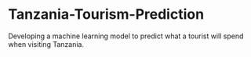 # Tanzania-Tourism-Prediction
Developing a machine learning model to predict what a tourist will spend when visiting Tanzania.
